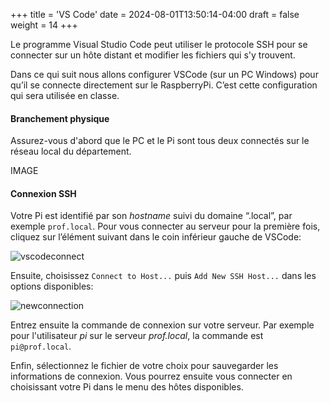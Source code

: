 +++
title = 'VS Code'
date = 2024-08-01T13:50:14-04:00
draft = false
weight = 14
+++

Le programme Visual Studio Code peut utiliser le protocole SSH pour se connecter sur un hôte distant et modifier les fichiers qui s'y trouvent.

Dans ce qui suit nous allons configurer VSCode (sur un PC Windows) pour qu’il se connecte directement sur le RaspberryPi. C’est cette configuration qui sera utilisée en classe.

#### Branchement physique
Assurez-vous d'abord que le PC et le Pi sont tous deux connectés sur le réseau local du département.

IMAGE

#### Connexion SSH
Votre Pi est identifié par son _hostname_ suivi du domaine “.local”, par exemple `prof.local`. Pour vous connecter au serveur pour la première fois, cliquez sur l’élément suivant dans le coin inférieur gauche de VSCode:

![vscodeconnect](/420-314/images/vscodeconnect.png)

Ensuite, choisissez `Connect to Host...` puis `Add New SSH Host...` dans les options disponibles:

![newconnection](/420-314/images/newconnection.png)

Entrez ensuite la commande de connexion sur votre serveur. Par exemple pour l'utilisateur _pi_ sur le  serveur _prof.local_, la commande est `pi@prof.local`.

Enfin, sélectionnez le fichier de votre choix pour sauvegarder les informations de connexion. Vous pourrez ensuite vous connecter en choisissant votre Pi dans le menu des hôtes disponibles.

